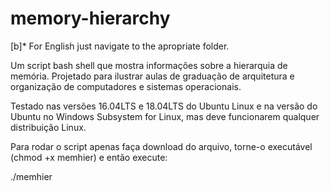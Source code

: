 # memory-hierarchy

[b]* For English just navigate to the apropriate folder.

Um script bash shell que mostra informações sobre a hierarquia de memória. Projetado para ilustrar aulas de graduação de arquitetura e organização de computadores e sistemas operacionais.

Testado nas versões 16.04LTS e 18.04LTS do Ubuntu Linux e na versão do Ubuntu no Windows Subsystem for Linux, mas deve funcionarem qualquer distribuição Linux.

Para rodar o script apenas faça download do arquivo, torne-o executável (chmod +x memhier) e então execute:

./memhier
